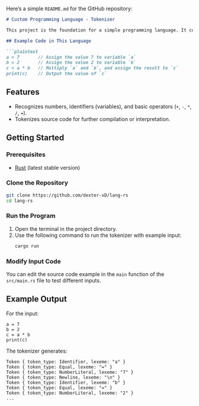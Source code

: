 Here’s a simple `README.md` for the GitHub repository:

```markdown
# Custom Programming Language - Tokenizer

This project is the foundation for a simple programming language. It currently includes a **tokenizer**, which breaks down the source code into meaningful tokens.

## Example Code in This Language

```plaintext
a = 7       // Assign the value 7 to variable `a`
b = 2       // Assign the value 2 to variable `b`
c = a * b   // Multiply `a` and `b`, and assign the result to `c`
print(c)    // Output the value of `c`
```

## Features
- Recognizes numbers, identifiers (variables), and basic operators (`+`, `-`, `*`, `/`, `=`).
- Tokenizes source code for further compilation or interpretation.

## Getting Started

### Prerequisites
- [Rust](https://www.rust-lang.org/) (latest stable version)

### Clone the Repository
```bash
git clone https://github.com/dexter-xD/lang-rs
cd lang-rs
```

### Run the Program
1. Open the terminal in the project directory.
2. Use the following command to run the tokenizer with example input:
   ```bash
   cargo run
   ```

### Modify Input Code
You can edit the source code example in the `main` function of the `src/main.rs` file to test different inputs.

## Example Output
For the input:
```plaintext
a = 7
b = 2
c = a * b
print(c)
```

The tokenizer generates:
```plaintext
Token { token_type: Identifier, lexeme: "a" }
Token { token_type: Equal, lexeme: "=" }
Token { token_type: NumberLiteral, lexeme: "7" }
Token { token_type: Newline, lexeme: "\n" }
Token { token_type: Identifier, lexeme: "b" }
Token { token_type: Equal, lexeme: "=" }
Token { token_type: NumberLiteral, lexeme: "2" }
...
```